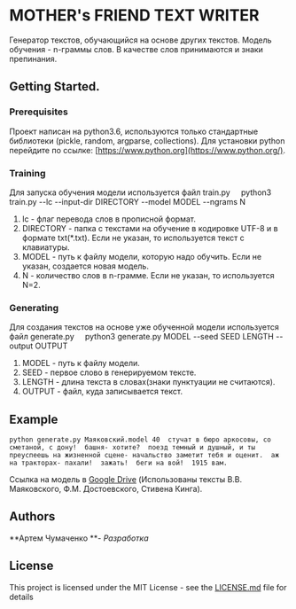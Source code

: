 # MOTHER's FRIEND TEXT WRITER

Генератор текстов, обучающийся на основе других текстов. Модель обучения - n-граммы слов. В качестве слов принимаются и знаки препинания.

## Getting Started.

### Prerequisites

Проект написан на python3.6, используются только стандартные библиотеки (pickle, random, argparse, collections). Для установки python перейдите по ссылке: [https://www.python.org](https://www.python.org/).

### Training
Для запуска обучения модели используется файл train.py
    python3 train.py --lc --input-dir DIRECTORY --model MODEL --ngrams N
1. lc - флаг перевода слов в прописной формат.
2. DIRECTORY - папка с текстами на обучение в кодировке UTF-8 и в формате txt(*.txt). Если не указан, то используется текст с клавиатуры.
3. MODEL - путь к файлу модели, которую надо обучить. Если не указан, создается новая модель.
4. N - количество слов в n-грамме. Если не указан, то используется N=2.

### Generating
Для создания текстов на основе уже обученной модели используется файл generate.py
    python3 generate.py MODEL --seed SEED LENGTH --output OUTPUT
1. MODEL - путь к файлу модели.
2. SEED - первое слово в генерируемом тексте.
3. LENGTH - длина текста в словах(знаки пунктуации не считаются).
4. OUTPUT - файл, куда записывается текст.

## Example
    python generate.py Маяковский.model 40  стучат в бюро аркосовы, со сметаной, с дону!  башня- хотите?  поезд темный и душный, и ты преуспеешь на жизненной сцене- начальство заметит тебя и оценит.  аж на тракторах- пахали!  зажать!  беги на вой!  1915 вам.
Ссылка на модель в [Google Drive](https://drive.google.com/open?id=1LvjaDZKfT0W_qx-qgVYTCTcCBZj73rSu)
(Использованы тексты В.В. Маяковского, Ф.М. Достоевского, Стивена Кинга).
## Authors

**Артем Чумаченко **- _Разработка_

## License

This project is licensed under the MIT License - see the [LICENSE.md](LICENSE.md) file for details
